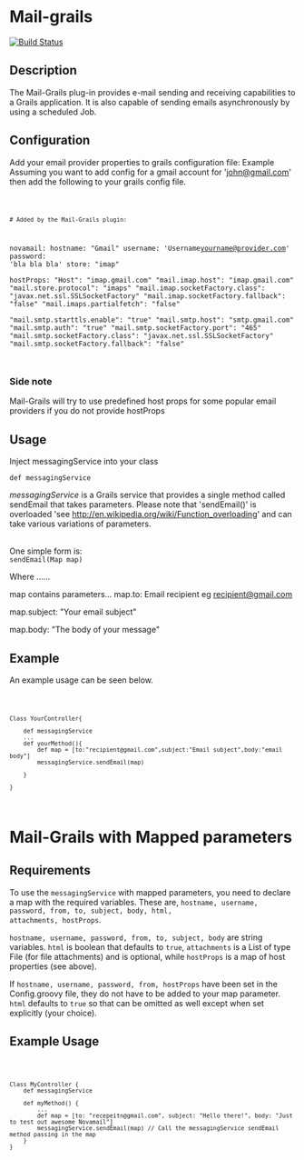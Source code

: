 Mail-grails
========

[![Build Status](https://travis-ci.org/Novadge/mail-grails.svg?branch=master)](https://travis-ci.org/Novadge/mail-grails)
<h2>Description</h2>

The Mail-Grails plug-in provides e-mail sending and receiving capabilities to a Grails application. It is also capable of sending emails asynchronously by using a scheduled Job.

<h2>Configuration</h2>

Add your email provider properties to grails configuration file: Example
Assuming you want to add config for a gmail account for 'john@gmail.com' then add the following to your grails config file.

<code>

    # Added by the Mail-Grails plugin:
novamail:
    hostname: "Gmail"
    username: 'Username<yourname@provider.com>'
    password: 'bla bla bla'
    store: "imap"    
    hostProps:
        "Host": "imap.gmail.com"
        "mail.imap.host": "imap.gmail.com"
        "mail.store.protocol": "imaps"
        "mail.imap.socketFactory.class": "javax.net.ssl.SSLSocketFactory"
        "mail.imap.socketFactory.fallback": "false"
        "mail.imaps.partialfetch": "false"        
        "mail.smtp.starttls.enable": "true"
        "mail.smtp.host": "smtp.gmail.com"
        "mail.smtp.auth": "true"
        "mail.smtp.socketFactory.port": "465"
        "mail.smtp.socketFactory.class": "javax.net.ssl.SSLSocketFactory"
        "mail.smtp.socketFactory.fallback": "false"


</code>

<h3>Side note </h3>
Mail-Grails will try to use predefined host props for some popular email providers if you do not provide hostProps

<h2>Usage</h2>

Inject messagingService into your class

<code>def messagingService</code>

<em>messagingService</em> is a Grails service that provides a single method called sendEmail that takes parameters.
Please note that 'sendEmail()' is overloaded 'see http://en.wikipedia.org/wiki/Function_overloading' and can take various variations of parameters. 

<br/>
One simple form is:
<code>
sendEmail(Map map)
</code>

Where ......

map contains parameters...
map.to: Email recipient eg recipient@gmail.com

map.subject: "Your email subject"

map.body: "The body of your message"

<h2>Example</h2>

An example usage can be seen below.

<code>

    Class YourController{
     
        def messagingService
        ...
        def yourMethod(){
            def map = [to:"recipient@gmail.com",subject:"Email subject",body:"email body"]
            messagingService.sendEmail(map)
        
        }
    
    }

</code>


Mail-Grails with Mapped parameters
==============================

<h2>Requirements</h2>

To use the <code>messagingService</code> with mapped parameters, you need to declare a 
map with the required variables. These are, <code>hostname, username, password, 
from, to, subject, body, html, attachments, hostProps</code>.
<br />
 
<code>hostname, username, password, from, to, subject, body</code> are string variables. 
<code>html</code> is boolean that defaults to <code>true</code>, 
<code>attachments</code> is a List of type File (for file attachments) and is optional, 
while <code>hostProps</code> is a map of host properties (see above). <br />

If <code>hostname, username, password, from, hostProps</code> have been set in the 
Config.groovy file, they do not have to be added to your map parameter. 
<code>html</code> defaults to <code>true</code> so that can be 
omitted as well except when set explicitly (your choice). <br />

<h2>Example Usage</h2>

<code>
    
    Class MyController {
        def messagingService
        
        def myMethod() {
            ...
            def map = [to: "recepeitn@gmail.com", subject: "Hello there!", body: "Just to test out awesome Novamail"]
            messagingService.sendEmail(map) // Call the messagingService sendEmail method passing in the map
        }
    }
    
</code>